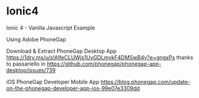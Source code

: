 # Ionic4
Ionic 4 - Vanilla Javascript Example

Using Adobe PhoneGap

Download & Extract PhoneGap Desktop App https://1drv.ms/u/s!AlfeCLUWjs1UvGDLmykF4DMSwB4y?e=gngxPs thanks to passariello in https://github.com/phonegap/phonegap-app-desktop/issues/739

iOS PhoneGap Developer Mobile App https://blog.phonegap.com/update-on-the-phonegap-developer-app-ios-99e07e3309dd


